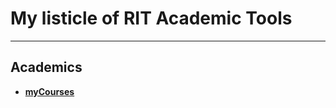 # My listicle of RIT Academic Tools
---
## Academics
 - [**myCourses**](https://mycourses.rit.edu/)
